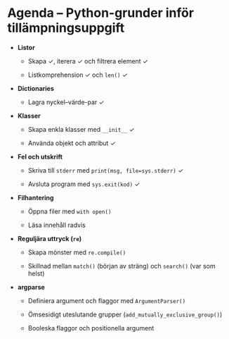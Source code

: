 # Agenda – Python-grunder inför tillämpningsuppgift

- **Listor**

    - Skapa ✓, iterera ✓ och filtrera element ✓

    - Listkomprehension ✓ och `len()` ✓

- **Dictionaries**

    - Lagra nyckel–värde-par ✓

- **Klasser**

    - Skapa enkla klasser med `__init__` ✓

    - Använda objekt och attribut ✓

- **Fel och utskrift**

    - Skriva till `stderr` med `print(msg, file=sys.stderr)`  ✓

    - Avsluta program med `sys.exit(kod)` ✓

- **Filhantering**

    - Öppna filer med `with open()`

    - Läsa innehåll radvis

- **Reguljära uttryck (`re`)**

    - Skapa mönster med `re.compile()`

    - Skillnad mellan `match()` (början av sträng) och `search()` (var som helst)

- **argparse**

    - Definiera argument och flaggor med `ArgumentParser()`

    - Ömsesidigt uteslutande grupper (`add_mutually_exclusive_group()`)

    - Booleska flaggor och positionella argument

